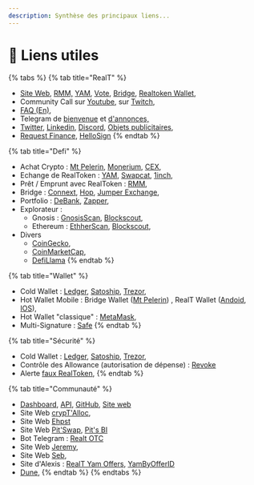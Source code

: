 ```yaml
---
description: Synthèse des principaux liens...
---
```


# 🍈 Liens utiles

{% tabs %}
{% tab title="RealT" %}
* [Site Web](https://realt.co/), [RMM,](https://rmm.realtoken.network/markets) [YAM](https://yam.realtoken.network/), [Vote](https://vote.realtoken.network/), [Bridge](https://bridge.realtoken.network/), [Realtoken Wallet](https://wallet.realtoken.network/),
* Community Call sur [Youtube](https://www.youtube.com/@RealTplatform/streams), sur [Twitch](https://www.twitch.tv/realtofficial),
* [FAQ (En)](https://faq.realt.co/en/),
* Telegram de [bienvenue](https://t.me/Realtoken\_welcome) et [d'annonces,](https://t.me/Communication\_RealT\_FR)
* [Twitter](https://twitter.com/RealTPlatform), [Linkedin](https://www.linkedin.com/company/realtplatform/), [Discord](https://discord.gg/aPSWyGxMUk), [Objets publicitaires](https://merch.realt.co/),
* [Request Finance](https://app.request.finance/login), [HelloSign](https://app.hellosign.com/account/logIn)
{% endtab %}

{% tab title="Defi" %}
* Achat Crypto : [Mt Pelerin](https://www.mtpelerin.com/fr), [Monerium](https://monerium.com/), [CEX](https://coinmarketcap.com/fr/rankings/exchanges/),
* Echange de RealToken : [YAM](https://yam.realtoken.network/), [Swapcat](https://cloudflare-ipfs.com/ipfs/QmZ8wkYtFgGXpHpPGGjQAynS5m8jc4df9KwD4v1pV27yBK/start.htm), [1inch](https://app.1inch.io/),
* Prêt / Emprunt avec RealToken : [RMM](https://rmm.realtoken.network/markets),
* Bridge : [Connext](https://bridge.connext.network/USDC-from-gnosis-to-binance), [Hop](https://hop.exchange/), [Jumper Exchange](https://jumper.exchange/),&#x20;
* Portfolio : [DeBank](https://debank.com/), [Zapper](https://zapper.xyz/fr),
* Explorateur :&#x20;
  * Gnosis : [GnosisScan](https://gnosisscan.io/), [Blockscout](https://blockscout.com/xdai/mainnet),
  * Ethereum : [EthherScan](https://etherscan.io/),  [Blockscout](https://blockscout.com/eth/mainnet),
* Divers&#x20;
  * [CoinGecko](https://www.coingecko.com/fr),
  * [CoinMarketCap](https://coinmarketcap.com/),
  * [DefiLlama](https://defillama.com/)
{% endtab %}

{% tab title="Wallet" %}
* Cold Wallet : [Ledger](https://www.ledger.com/fr), [Satoship](https://satochip.io/?lang=fr), [Trezor](https://trezor.io/),
* Hot Wallet Mobile : Bridge Wallet ([Mt Pelerin](https://www.mtpelerin.com/bridge-wallet)) , RealT Wallet ([Andoid](https://play.google.com/store/apps/details?id=co.realt.bridge\&hl=fr\&gl=US\&pli=1), [IOS](https://apps.apple.com/fr/app/realt-wallet/id1545585469)),&#x20;
* Hot Wallet "classique" : [MetaMask](https://metamask.io/),
* Multi-Signature : [Safe](https://safe.global/wallet)
{% endtab %}

{% tab title="Sécurité" %}
* Cold Wallet : [Ledger](https://www.ledger.com/fr), [Satoship](https://satochip.io/?lang=fr), [Trezor](https://trezor.io/),
* Contrôle des Allowance (autorisation de dépense) : [Revoke](https://revoke.cash/)
* Alerte [faux RealToken](https://realt.co/warning-malicious-activity-on-swap-cat-involving-fake-realtokens/),
{% endtab %}

{% tab title="Communauté" %}
* [Dashboard](https://dashboard.realt.community/), [API](https://api.realt.community/), [GitHub](https://github.com/RealToken-Community), [Site web](https://www.realt.community/)
* Site Web [crypT'Alloc](https://www.cryptalloc.com/realtlab/),
* Site Web [E](https://ehpst.duckdns.org/realt\_rent\_tracker/)[hpst](https://ehpst.duckdns.org/realt\_rent\_tracker/)
* Site Web [Pit'Swap](https://realt.pitswap.site/), [Pit's BI](https://realt.pitsbi.io/stats)
* Bot Telegram : [Realt OTC](https://t.me/RealTokenOTC)
* Site Web [Jeremy](https://yam.jycssu.fr/#/),
* Site Web [Seb](https://realt1234.chickenkiller.com/),
* Site d'Alexis : [RealT Yam Offers](https://t.me/realtyamoffers), [YamByOfferID](https://yambyofferid.netlify.app/)
* [Dune](https://dune.com/k06a/RealToken),
{% endtab %}
{% endtabs %}

